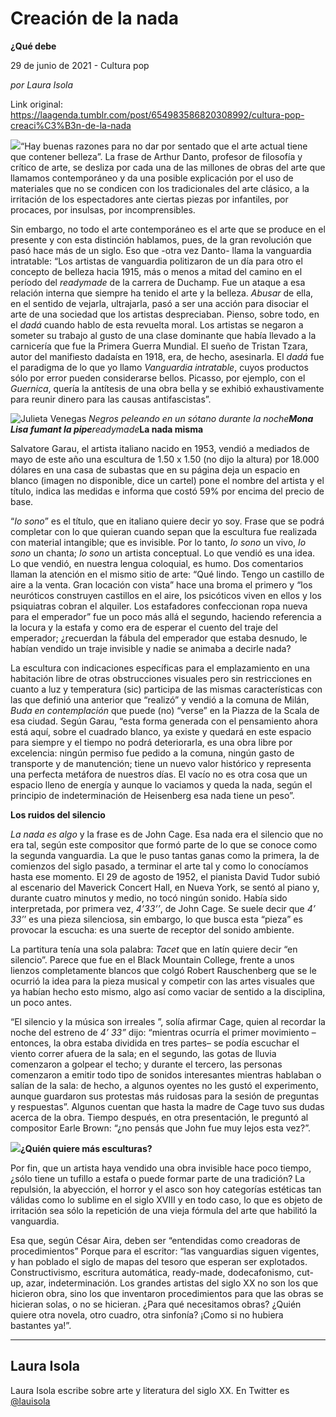# Creación de la nada

**¿Qué debe**

29 de junio de 2021 - Cultura pop

_por Laura Isola_

Link original: https://laagenda.tumblr.com/post/654983586820308992/cultura-pop-creaci%C3%B3n-de-la-nada

![](https://64.media.tumblr.com/e1b0548b2707b38d91f793eeb5703606/52645644ecec38af-fb/s500x750/2fa0cc7699ddf3691375eb1c615a6b72df8b9daf.jpg)“Hay buenas razones para no dar por sentado que el arte actual tiene que contener belleza”. La frase de Arthur Danto, profesor de filosofía y crítico de arte, se desliza por cada una de las millones de obras del arte que llamamos contemporáneo y da una posible explicación por el uso de materiales que no se condicen con los tradicionales del arte clásico, a la irritación de los espectadores ante ciertas piezas por infantiles, por procaces, por insulsas, por incomprensibles. 

Sin embargo, no todo el arte contemporáneo es el arte que se produce en el presente y con esta distinción hablamos, pues, de la gran revolución que pasó hace más de un siglo. Eso que -otra vez Danto- llama la vanguardia intratable: “Los artistas de vanguardia politizaron de un día para otro el concepto de belleza hacia 1915, más o menos a mitad del camino en el período del *readymade* de la carrera de Duchamp. Fue un ataque a esa relación interna que siempre ha tenido el arte y la belleza. *Abusar* de ella, en el sentido de vejarla, ultrajarla, pasó a ser una acción para disociar el arte de una sociedad que los artistas despreciaban. Pienso, sobre todo, en el *dadá* cuando hablo de esta revuelta moral. Los artistas se negaron a someter su trabajo al gusto de una clase dominante que había llevado a la carnicería que fue la Primera Guerra Mundial. El sueño de Tristan Tzara, autor del manifiesto dadaísta en 1918, era, de hecho, asesinarla. El *dadá* fue el paradigma de lo que yo llamo *Vanguardia intratable*, cuyos productos sólo por error pueden considerarse bellos. Picasso, por ejemplo, con el *Guernica*, quería la antítesis de una obra bella y se exhibió exhaustivamente para reunir dinero para las causas antifascistas”.

![Julieta Venegas](https://64.media.tumblr.com/f72ea605cc7e30fb1538fd8507c684f5/52645644ecec38af-b1/s250x400/056ca9d96fe60d9eae3737e57e7059d6e3f6bdd6.png) *Negros peleando en un sótano durante la noche**Mona Lisa fumant la pipe**readymade***La nada misma**

Salvatore Garau, el artista italiano nacido en 1953, vendió a mediados de mayo de este año una escultura de 1.50 x 1.50 (no dijo la altura) por 18.000 dólares en una casa de subastas que en su página deja un espacio en blanco (imagen no disponible, dice un cartel) pone el nombre del artista y el título, indica las medidas e informa que costó 59% por encima del precio de base. 

“*Io sono*” es el título, que en italiano quiere decir yo soy. Frase que se podrá completar con lo que quieran cuando sepan que la escultura fue realizada con material intangible; que es invisible. Por lo tanto, *Io sono* un vivo, *Io sono* un chanta; *Io sono* un artista conceptual. Lo que vendió es una idea. Lo que vendió, en nuestra lengua coloquial, es humo. Dos comentarios llaman la atención en el mismo sitio de arte: “Qué lindo. Tengo un castillo de aire a la venta. Gran locación con vista” hace una broma el primero y “los neuróticos construyen castillos en el aire, los psicóticos viven en ellos y los psiquiatras cobran el alquiler. Los estafadores confeccionan ropa nueva para el emperador” fue un poco más allá el segundo, haciendo referencia a la locura y la estafa y como era de esperar el cuento del traje del emperador; ¿recuerdan la fábula del emperador que estaba desnudo, le habían vendido un traje invisible y nadie se animaba a decirle nada?

La escultura con indicaciones específicas para el emplazamiento en una habitación libre de otras obstrucciones visuales pero sin restricciones en cuanto a luz y temperatura (sic) participa de las mismas características con las que definió una anterior que “realizó” y vendió a la comuna de Milán, *Buda en contemplación* que puede (no) “verse” en la Piazza de la Scala de esa ciudad. Según Garau, “esta forma generada con el pensamiento ahora está aquí, sobre el cuadrado blanco, ya existe y quedará en este espacio para siempre y el tiempo no podrá deteriorarla, es una obra libre por excelencia: ningún permiso fue pedido a la comuna, ningún gasto de transporte y de manutención; tiene un nuevo valor histórico y representa una perfecta metáfora de nuestros días. El vacío no es otra cosa que un espacio lleno de energía y aunque lo vaciamos y queda la nada, según el principio de indeterminación de Heisenberg esa nada tiene un peso”.

**Los ruidos del silencio**

*La nada es algo* y la frase es de John Cage. Esa nada era el silencio que no era tal, según este compositor que formó parte de lo que se conoce como la segunda vanguardia. La que le puso tantas ganas como la primera, la de comienzos del siglo pasado, a terminar el arte tal y como lo conocíamos hasta ese momento. El 29 de agosto de 1952, el pianista David Tudor subió al escenario del Maverick Concert Hall, en Nueva York, se sentó al piano y, durante cuatro minutos y medio, no tocó ningún sonido. Había sido interpretada, por primera vez, *4’33’’*, de John Cage. Se suele decir que *4’ 33’*’ es una pieza silenciosa, sin embargo, lo que busca esta “pieza” es provocar la escucha: es una suerte de receptor del sonido ambiente. 

La partitura tenía una sola palabra: *Tacet* que en latín quiere decir “en silencio”. Parece que fue en el Black Mountain College, frente a unos lienzos completamente blancos que colgó Robert Rauschenberg que se le ocurrió la idea para la pieza musical y competir con las artes visuales que ya habían hecho esto mismo, algo así como vaciar de sentido a la disciplina, un poco antes. 

“El silencio y la música son irreales ”, solía afirmar Cage, quien al recordar la noche del estreno de *4’ 33”* dijo: “mientras ocurría el primer movimiento –entonces, la obra estaba dividida en tres partes– se podía escuchar el viento correr afuera de la sala; en el segundo, las gotas de lluvia comenzaron a golpear el techo; y durante el tercero, las personas comenzaron a emitir todo tipo de sonidos interesantes mientras hablaban o salían de la sala: de hecho, a algunos oyentes no les gustó el experimento, aunque guardaron sus protestas más ruidosas para la sesión de preguntas y respuestas”. Algunos cuentan que hasta la madre de Cage tuvo sus dudas acerca de la obra. Tiempo después, en otra presentación, le preguntó al compositor Earle Brown: “¿no pensás que John fue muy lejos esta vez?”.

![](https://64.media.tumblr.com/e0b8d07c159b38f5991fac54c5cef565/52645644ecec38af-20/s500x750/c1c352ba5b71b1f8c3dcdbc3c3e350b93c243a96.jpg)**¿Quién quiere más esculturas?**

Por fin, que un artista haya vendido una obra invisible hace poco tiempo, ¿sólo tiene un tufillo a estafa o puede formar parte de una tradición? La repulsión, la abyección, el horror y el asco son hoy categorías estéticas tan válidas como lo sublime en el siglo XVIII y en todo caso, lo que es objeto de irritación sea sólo la repetición de una vieja fórmula del arte que habilitó la vanguardia. 

Esa que, según César Aira, deben ser “entendidas como creadoras de procedimientos” Porque para el escritor: “las vanguardias siguen vigentes, y han poblado el siglo de mapas del tesoro que esperan ser explotados. Constructivismo, escritura automática, ready-made, dodecafonismo, cut-up, azar, indeterminación. Los grandes artistas del siglo XX no son los que hicieron obra, sino los que inventaron procedimientos para que las obras se hicieran solas, o no se hicieran. ¿Para qué necesitamos obras? ¿Quién quiere otra novela, otro cuadro, otra sinfonía? ¡Como si no hubiera bastantes ya!”.



---

Laura Isola
-----------

 Laura Isola escribe sobre arte y literatura del siglo XX. En Twitter es [@lauisola](https://twitter.com/lauisola) 

